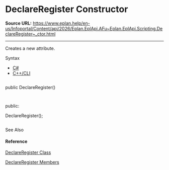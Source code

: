 # DeclareRegister Constructor

**Source URL:** https://www.eplan.help/en-us/Infoportal/Content/api/2026/Eplan.EplApi.AFu~Eplan.EplApi.Scripting.DeclareRegister~_ctor.html

---

Creates a new attribute.

Syntax

- [C#](#i-syntax-CS)
- [C++/CLI](#i-syntax-CPP2005)

```
```
public DeclareRegister()
```
```

```
```
public:
DeclareRegister();
```
```



See Also

#### Reference

[DeclareRegister Class](Eplan.EplApi.AFu~Eplan.EplApi.Scripting.DeclareRegister.html)
  
[DeclareRegister Members](Eplan.EplApi.AFu~Eplan.EplApi.Scripting.DeclareRegister_members.html)